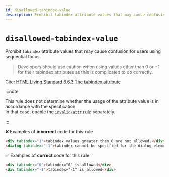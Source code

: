 ```yaml
---
id: disallowed-tabindex-value
description: Prohibit tabindex attribute values that may cause confusion for users using sequential focus.
---
```


# `disallowed-tabindex-value`

Prohibit `tabindex` attribute values that may cause confusion for users using sequential focus.

> Developers should use caution when using values other than 0 or −1 for their tabindex attributes as this is complicated to do correctly.

Cite: [HTML Living Standard 6.6.3 The tabindex attribute](https://html.spec.whatwg.org/multipage/interaction.html#the-tabindex-attribute:~:text=Developers%20should%20use%20caution%20when%20using%20values%20other%20than%200%20or%20%E2%88%921%20for%20their%20tabindex%20attributes%20as%20this%20is%20complicated%20to%20do%20correctly.)

:::note

This rule does not determine whether the usage of the attribute value is in accordance with the specification.  
In that case, enable the [`invalid-attr` rule](https://markuplint.dev/docs/rules/invalid-attr) separately.

:::

<!-- prettier-ignore-end -->

❌ Examples of **incorrect** code for this rule

```html
<div tabindex="1">tabindex values greater than 0 are not allowed.</div>
<dialog tabindex="-1">tabindex cannot be specified for the dialog element.</dialog>
```

✅ Examples of **correct** code for this rule

```html
<div tabindex="0">tabindex="0" is allowed</div>
<div tabindex="-1">tabindex="-1" is allowed</div>
```
